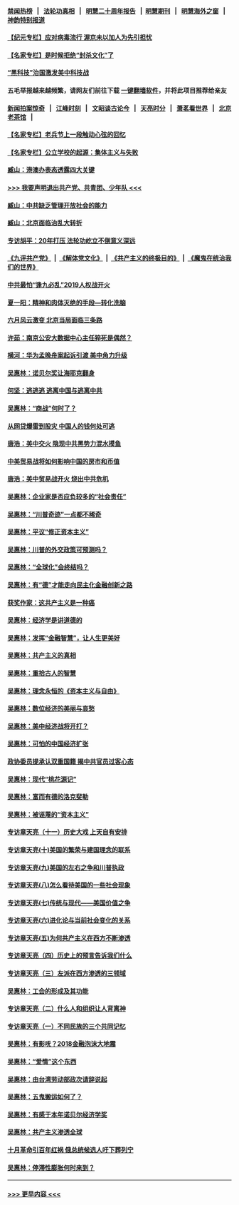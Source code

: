 #### [禁闻热榜](热点新闻.md?=0)  &nbsp;&nbsp;|&nbsp;&nbsp; [法轮功真相](https://github.com/gfw-breaker/truth/blob/master/README.md?=0) &nbsp;&nbsp;|&nbsp;&nbsp; [明慧二十周年报告](https://github.com/gfw-breaker/mh-reports/blob/master/README.md?=0) &nbsp;&nbsp;|&nbsp;&nbsp;[明慧期刊](https://github.com/gfw-breaker/mh-qikan) &nbsp;&nbsp;|&nbsp;&nbsp; [明慧海外之窗](https://github.com/gfw-breaker/mh-news/blob/master/README.md?=0) &nbsp;&nbsp;|&nbsp;&nbsp; [神韵特别报道](https://github.com/gfw-breaker/mh-news/blob/master/shenyun.md?=0)
#### [【纪元专栏】应对病毒流行 渥京未以加人为先引担忧](../pages/nsc423/n11875714.md?t=03122331) 
#### [【名家专栏】是时候拒绝“封杀文化”了](../pages/nsc423/n11814093.md?t=03122331) 
#### [“黑科技”治国激发美中科技战](../pages/nsc423/n11638056.md?t=03122331) 
#### 五毛举报越来越频繁，请网友们前往下载 [一键翻墙软件](https://github.com/gfw-breaker/ssr-accounts)，并将此项目推荐给亲友
#### [新闻拍案惊奇](https://github.com/gfw-breaker/banned-news/blob/master/pages/link4.md) &nbsp;&nbsp;|&nbsp;&nbsp; [江峰时刻](https://github.com/gfw-breaker/banned-news/blob/master/pages/link4.md) &nbsp;&nbsp;|&nbsp;&nbsp; [文昭谈古论今](https://github.com/gfw-breaker/banned-news/blob/master/pages/link4.md) &nbsp;&nbsp;|&nbsp;&nbsp; [天亮时分](https://github.com/gfw-breaker/banned-news/blob/master/pages/link4.md) &nbsp;&nbsp;|&nbsp;&nbsp; [萧茗看世界](https://github.com/gfw-breaker/banned-news/blob/master/pages/link4.md) &nbsp;&nbsp;|&nbsp;&nbsp; [北京老茶馆](https://github.com/gfw-breaker/banned-news/blob/master/pages/link4.md) &nbsp;&nbsp;|&nbsp;&nbsp; 
#### [【名家专栏】老兵节上一段触动心弦的回忆](../pages/nsc423/n11646016.md?t=03122331) 
#### [【名家专栏】公立学校的起源：集体主义与失败](../pages/nsc423/n11601833.md?t=03122331) 
#### [臧山：港澳办表态透露四大关键](../pages/nsc423/n11421628.md?t=03122331) 
#### [>>> 我要声明退出共产党、共青团、少年队 <<<](https://github.com/begood0513/goodnews/blob/master/quit/letter.md) 
#### [臧山：中共缺乏管理开放社会的能力](../pages/nsc423/n11407457.md?t=03122331) 
#### [臧山：北京面临治乱大转折](../pages/nsc423/n11406895.md?t=03122331) 
#### [专访胡平：20年打压 法轮功屹立不倒意义深远](../pages/nsc423/n11398800.md?t=03122331) 
#### [《九评共产党》](https://github.com/begood0513/9ping.md/blob/master/README.md) &nbsp;|&nbsp; [《解体党文化》](../../../../jtdwh.md/blob/master/README.md)  &nbsp;|&nbsp; [《共产主义的终极目的》](../../../../gczydzjmd.md/blob/master/README.md) &nbsp;|&nbsp; [《魔鬼在统治我们的世界》](../../../../mgztzwmdsj.md/blob/master/README.md) 
#### [中共最怕“逢九必乱”2019人权战开火](../pages/nsc423/n11385248.md?t=03122331) 
#### [夏一阳：精神和肉体灭绝的手段—转化洗脑](../pages/nsc423/n11368250.md?t=03122331) 
#### [六月风云激变 北京当局面临三条路](../pages/nsc423/n11313668.md?t=03122331) 
#### [许茹：南京公安大数据中心主任猝死是偶然？](../pages/nsc423/n11064744.md?t=03122331) 
#### [横河：华为孟晚舟案起诉引渡 美中角力升级](../pages/nsc423/n11027230.md?t=03122331) 
#### [吴惠林：诺贝尔奖让海耶克翻身](../pages/nsc423/n10890049.md?t=03122331) 
#### [何坚：逃逃逃 逃离中国与逃离中共](../pages/nsc423/n10592891.md?t=03122331) 
#### [吴惠林：“商战”何时了？](../pages/nsc423/n10573558.md?t=03122331) 
#### [从网贷爆雷到股灾 中国人的钱何处可逃](../pages/nsc423/n10572800.md?t=03122331) 
#### [唐浩：美中交火 隐现中共黑势力混水摸鱼](../pages/nsc423/n10544040.md?t=03122331) 
#### [中美贸易战将如何影响中国的房市和币值](../pages/nsc423/n10543697.md?t=03122331) 
#### [唐浩：美中贸易战开火 烧出中共危机](../pages/nsc423/n10540126.md?t=03122331) 
#### [吴惠林：企业家是否应负较多的“社会责任”](../pages/nsc423/n10535022.md?t=03122331) 
#### [吴惠林：“川普奇迹”一点都不稀奇](../pages/nsc423/n10512808.md?t=03122331) 
#### [吴惠林：平议“修正资本主义”](../pages/nsc423/n10495724.md?t=03122331) 
#### [吴惠林：川普的外交政策可预测吗？](../pages/nsc423/n10462387.md?t=03122331) 
#### [吴惠林：“全球化”会终结吗？](../pages/nsc423/n10452838.md?t=03122331) 
#### [吴惠林：有“德”才能走向民主化金融创新之路](../pages/nsc423/n10432292.md?t=03122331) 
#### [获奖作家：这共产主义是一种癌](../pages/nsc423/n10431541.md?t=03122331) 
#### [吴惠林：经济学是讲道德的](../pages/nsc423/n10398014.md?t=03122331) 
#### [吴惠林：发挥“金融智慧”，让人生更美好](../pages/nsc423/n10375019.md?t=03122331) 
#### [吴惠林：共产主义的真相](../pages/nsc423/n10351394.md?t=03122331) 
#### [吴惠林：重拾古人的智慧](../pages/nsc423/n10337691.md?t=03122331) 
#### [吴惠林：理念永恒的《资本主义与自由》](../pages/nsc423/n10316274.md?t=03122331) 
#### [吴惠林：数位经济的美丽与哀愁](../pages/nsc423/n10292946.md?t=03122331) 
#### [吴惠林：美中经济战将开打？](../pages/nsc423/n10258825.md?t=03122331) 
#### [吴惠林：可怕的中国经济扩张](../pages/nsc423/n10219147.md?t=03122331) 
#### [政协委员提承认双重国籍 揭中共官员过客心态](../pages/nsc423/n10208809.md?t=03122331) 
#### [吴惠林：现代“桃花源记”](../pages/nsc423/n10185234.md?t=03122331) 
#### [吴惠林：富而有德的洛克斐勒](../pages/nsc423/n10142264.md?t=03122331) 
#### [吴惠林：被诬蔑的“资本主义”](../pages/nsc423/n10124816.md?t=03122331) 
#### [专访章天亮（十一）历史大戏 上天自有安排](../pages/nsc423/n10094905.md?t=03122331) 
#### [专访章天亮(十)美国的繁荣与建国理念的联系](../pages/nsc423/n10094899.md?t=03122331) 
#### [专访章天亮(九)美国的左右之争和川普执政](../pages/nsc423/n10094889.md?t=03122331) 
#### [专访章天亮(八)怎么看待美国的一些社会现象](../pages/nsc423/n10094857.md?t=03122331) 
#### [专访章天亮(七)传统与现代——美国价值之争](../pages/nsc423/n10093140.md?t=03122331) 
#### [专访章天亮(六)进化论与当前社会变化的关系](../pages/nsc423/n10092036.md?t=03122331) 
#### [专访章天亮(五)为何共产主义在西方不断渗透](../pages/nsc423/n10083620.md?t=03122331) 
#### [专访章天亮（四）历史上的预言告诉我们什么](../pages/nsc423/n10083606.md?t=03122331) 
#### [专访章天亮（三）左派在西方渗透的三领域](../pages/nsc423/n10081115.md?t=03122331) 
#### [吴惠林：工会的形成及其功能](../pages/nsc423/n10080633.md?t=03122331) 
#### [专访章天亮（二）什么人和组织让人背离神](../pages/nsc423/n10076637.md?t=03122331) 
#### [专访章天亮（一）不同民族的三个共同记忆](../pages/nsc423/n10074188.md?t=03122331) 
#### [吴惠林：有影呒？2018金融泡沫大地震](../pages/nsc423/n10040534.md?t=03122331) 
#### [吴惠林：“爱情”这个东西](../pages/nsc423/n10019423.md?t=03122331) 
#### [吴惠林：由台湾劳动部政次请辞说起](../pages/nsc423/n9979679.md?t=03122331) 
#### [吴惠林：五鬼搬运如何了？](../pages/nsc423/n9925338.md?t=03122331) 
#### [吴惠林：有感于本年诺贝尔经济学奖](../pages/nsc423/n9871883.md?t=03122331) 
#### [吴惠林：共产主义渗透全球](../pages/nsc423/n9812748.md?t=03122331) 
#### [十月革命引百年红祸 俄总统候选人吁下葬列宁](../pages/nsc423/n9810182.md?t=03122331) 
#### [吴惠林：停滞性膨胀何时来到？](../pages/nsc423/n9764136.md?t=03122331) 

----
#### [ >>> 更早内容 <<< ](../indexes/nsc423-earlier.md)
